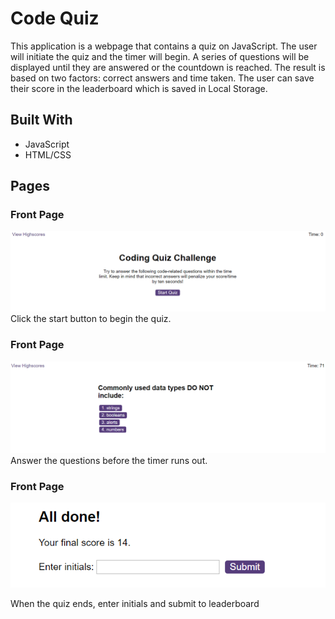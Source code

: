 # Code Quiz

This application is a webpage that contains a quiz on JavaScript. The user will initiate the quiz and the timer will begin. A series of questions will be displayed until they are answered or the countdown is reached. The result is based on two factors: correct answers and time taken. The user can save their score in the leaderboard which is saved in Local Storage.

## Built With

* JavaScript
* HTML/CSS

## Pages

### Front Page
![Screenshot](frontpage.PNG)
Click the start button to begin the quiz.


### Front Page
![Screenshot](questions.PNG)
Answer the questions before the timer runs out.


### Front Page
![Screenshot](end.PNG)

When the quiz ends, enter initials and submit to leaderboard